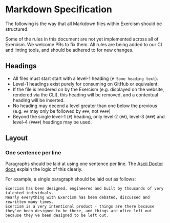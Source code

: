 # Markdown Specification

The following is the way that all Markdown files within Exercism should be structured.

Some of the rules in this document are not yet implemented across all of Exercism. 
We welcome PRs to fix them.
All rules are being added to our CI and linting tools, and should be adhered to for new changes.

## Headings
- All files must start start with a level-1 heading (`# Some heading text`). 
- Level-1 headings exist purely for consuming on GitHub or equivalent.
- If the file is rendered on by the Exercism (e.g. displayed on the website, rendered via the CLI), this heading will be removed, and a contextual heading will be inserted.
- No heading may decend a level greater than one below the previous (e.g. `##` may only be followed by `###`, not `####`)
- Beyond the single level-1 (`#`) heading, only level-2 (`##`), level-3 (`###`) and level-4 (`####`) headings may be used.

## Layout

### One sentence per line

Paragraphs should be laid at using one sentence per line. The [Ascii Doctor docs][asciidoctor] explain the logic of this clearly.

For example, a single paragraph should be laid out as follows:
```
Exercism has been designed, engineered and built by thousands of very talented individuals.
Nearly everything with Exercism has been debated, discussed and rewritten many times.
Exercism is a very intentional product - things are there because they've been designed to be there, and things are often left out because they've been designed to be left out.
```

[asciidoctor]: https://asciidoctor.org/docs/asciidoc-recommended-practices/#one-sentence-per-line
